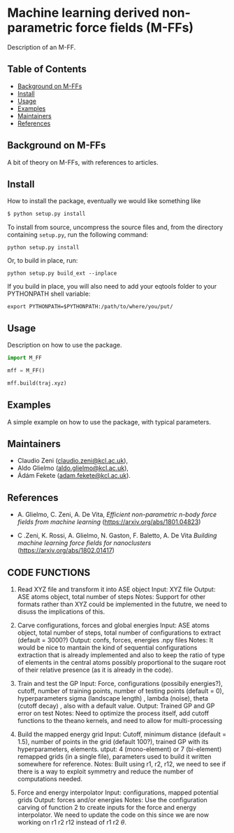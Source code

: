 # Machine learning derived non-parametric force fields (M-FFs)

Description of an M-FF.

## Table of Contents

- [Background on M-FFs](#background)
- [Install](#install)
- [Usage](#usage)
- [Examples](#examples)
- [Maintainers](#maintainers)
- [References](#references)

## Background on M-FFs

A bit of theory on M-FFs, with references to articles.

## Install

How to install the package, eventually we would like something like

```sh
$ python setup.py install
```

To install from source, uncompress the source files and, from the directory containing `setup.py`, run the following command:
    
    python setup.py install

Or, to build in place, run:
    
    python setup.py build_ext --inplace

If you build in place, you will also need to add your eqtools folder to your PYTHONPATH shell variable:
    
    export PYTHONPATH=$PYTHONPATH:/path/to/where/you/put/

## Usage

Description on how to use the package.

```py
import M_FF

mff = M_FF()

mff.build(traj.xyz)

```

## Examples

A simple example on how to use the package, with typical parameters.

## Maintainers

* Claudio Zeni (claudio.zeni@kcl.ac.uk),
* Aldo Glielmo (aldo.glielmo@kcl.ac.uk),
* Ádám Fekete (adam.fekete@kcl.ac.uk).

## References

* A. Glielmo, C. Zeni, A. De Vita, *Efficient non-parametric n-body force fields from machine learning* (https://arxiv.org/abs/1801.04823)

* C .Zeni, K. Rossi, A. Glielmo, N. Gaston, F. Baletto, A. De Vita *Building machine learning force fields for nanoclusters* (https://arxiv.org/abs/1802.01417)


## CODE FUNCTIONS

1) Read XYZ file and transform it into ASE object
Input: XYZ file
Output: ASE atoms object, total number of steps
Notes: Support for other formats rather than XYZ could be implemented in the fututre, we need to disuss the implications of this.

2) Carve configurations, forces and global energies
Input: ASE atoms object, total number of steps, total number of configurations to extract (default = 3000?)
Output: confs, forces, energies .npy files
Notes: It would be nice to mantain the kind of sequential configurations extraction that is already implemented and also to keep the ratio of type of elements in the central atoms possibly proportional to the suqare root of their relative presence (as it is already in the code).

3) Train and test the GP
Input: Force, configurations (possibily energies?), cutoff,  number of training points, number of testing points (default = 0), hyperparameters sigma (landscape length) , lambda (noise), theta (cutoff decay) , also with a default value.
Output: Trained GP and GP error on test
Notes: Need to optimize the process itself, add cutoff functions to the theano kernels, and need to allow for multi-processing

4) Build the mapped energy grid
Input: Cutoff, minimum distance (default = 1.5), number of points in the grid (default 100?), trained GP with its hyperparameters, elements.
utput: 4 (mono-element) or 7 (bi-element) remapped grids (in a single file), parameters used to build it written somewhere for reference.
Notes: Built using r1, r2, r12, we need to see if there is a way to exploit symmetry and reduce the number of computations needed.

5) Force and energy interpolator
Input: configurations, mapped potential grids
Output: forces and/or energies
Notes: Use the configuration carving of function 2 to create inputs for the force and energy interpolator.
We need to update the code on this since we are now working on r1 r2 r12 instead of r1 r2 $\theta$.
